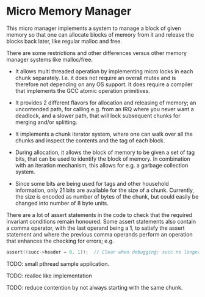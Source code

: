 # Micro Memory Manager

This micro manager implements a system to manage a block of given
memory so that one can allocate blocks of memory from it and release the
blocks back later, like regular malloc and free.

There are some restrictions and other differences versus other memory
manager systems like malloc/free.

* It allows multi threaded operation by implementing micro locks in each
  chunk separately. I.e. it does not require an overall mutex and is
  therefore not depending on any OS support. It does require a compiler that
  implements the GCC atomic operation primitives.

* It provides 2 different flavors for allocation and releasing of memory;
  an uncontended path, for calling e.g. from an IRQ where you never want a
  deadlock, and a slower path, that will lock subsequent chunks for merging
  and/or splitting.

* It implements a chunk iterator system, where one can walk over all the
  chunks and inspect the contents and the tag of each block.

* During allocation, it allows the block of memory to be given a set of tag
  bits, that can be used to identify the block of memory. In combination
  with an iteration mechanism, this allows for e.g. a garbage collection
  system.

* Since some bits are being used for tags and other household information,
  only 21 bits are available for the size of a chunk. Currently, the size is
  encoded as number of bytes of the chunk, but could easily be changed into
  number of 8 byte units.

There are a lot of assert statements in the code to check that the required
invariant conditions remain honoured. Some assert statements also contain a
comma operator, with the last operand being a 1, to satisfy the assert
statement and where the previous comma operands perform an operation that
enhances the checking for errors; e.g.

```C
assert((succ->header = 0, 1));  // Clear when debugging; succ no longer exists.
```

TODO: small pthread sample application.

TODO: realloc like implementation

TODO: reduce contention by not always starting with the same chunk.
